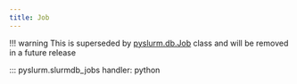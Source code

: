 ```yaml
---
title: Job
---
```


!!! warning
    This is superseded by [pyslurm.db.Job](../../db/job.md) class and will
    be removed in a future release

::: pyslurm.slurmdb_jobs
    handler: python
